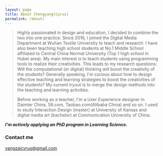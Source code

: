 ```yaml
---
layout: page
title: About Chengyang(Cyrus)
permalink: /about/
---
```


> Highly passionated in design and education, I decided to combine the two into one practice: Since 2016, I joined the Digital Media Department at Wuhan Textile University to teach and research. I have also been teaching high school students at No.1 Middle School affiliated to Central China Normal University (Top 1 high school in Hubei area). My main interest is to teach students using programming tools to realize their creativities. This leads to my research questions: Will the computational (or digital) thinking will boost the creativity of the students? Generally speaking, I'm curious about how to design effective teaching and learning strategies to boost the creativities of the students? My current tryout is to merge the design methods into the teaching and learning activities. 
> 
> Before working as a teacher, I'm a User Experience designer in Daimler China, 58.com, Taobao.com(Alibaba China) and so on. I used to study Interaction Design (master) at University of Kansas and digital media art (bachelor) at Communication University of China.   

_**I'm actively applying an PhD program in Learning Science.**_

### Contact me
[yangzaicyrus@gmail.com](mailto:yangzaicyrus@gmail.com)
